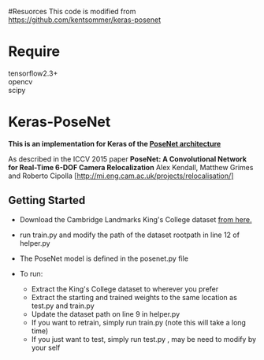 #Resuorces 
This code is modified from https://github.com/kentsommer/keras-posenet

# Require 
tensorflow2.3+    
opencv   
scipy  



# Keras-PoseNet
**This is an implementation for Keras of the [PoseNet architecture](http://mi.eng.cam.ac.uk/projects/relocalisation/)**

As described in the ICCV 2015 paper **PoseNet: A Convolutional Network for Real-Time 6-DOF Camera Relocalization** Alex Kendall, Matthew Grimes and Roberto Cipolla [http://mi.eng.cam.ac.uk/projects/relocalisation/]



## Getting Started

 * Download the Cambridge Landmarks King's College dataset [from here.](https://www.repository.cam.ac.uk/handle/1810/251342)

 * run train.py and modify the path of the dataset rootpath in line 12 of helper.py   
 * The PoseNet model is defined in the posenet.py file

 * To run:
   * Extract the King's College dataset to wherever you prefer
   * Extract the starting and trained weights to the same location as test.py and train.py
   * Update the dataset path on line 9 in helper.py
   * If you want to retrain, simply run train.py (note this will take a long time)
   * If you just want to test, simply run test.py , may be need to modify by your self 
